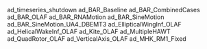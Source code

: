 ad_timeseries_shutdown
ad_BAR_Baseline
ad_BAR_CombinedCases
ad_BAR_OLAF
ad_BAR_RNAMotion
ad_BAR_SineMotion
ad_BAR_SineMotion_UA4_DBEMT3
ad_EllipticalWingInf_OLAF
ad_HelicalWakeInf_OLAF
ad_Kite_OLAF
ad_MultipleHAWT
ad_QuadRotor_OLAF
ad_VerticalAxis_OLAF
ad_MHK_RM1_Fixed
